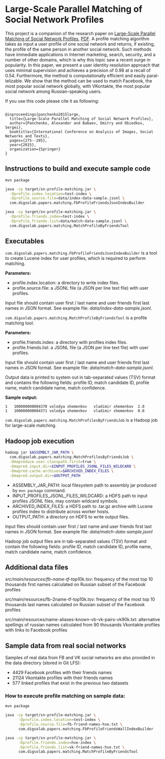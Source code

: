 Large-Scale Parallel Matching of Social Network Profiles
===========================================

This project is a companion of the research paper on [Large-Scale Parallel Matching of Social Network Profiles](https://link.springer.com/chapter/10.1007/978-3-319-26123-2_27), [PDF](https://arxiv.org/abs/1911.06861).
A profile matching algorithm takes as input a user profile of one social network and returns, if existing, the profile of the same person in another social network. Such methods have immediate applications in Internet marketing, search, security, and a number of other domains, which is why this topic saw a recent surge in popularity.
In this paper, we present a user identity resolution approach that uses minimal supervision and achieves a precision of 0.98 at a recall of 0.54. Furthermore, the method is computationally efficient and easily paral- lelizable. We show that the method can be used to match Facebook, the most popular social network globally, with VKontakte, the most popular social network among Russian-speaking users.

If you use this code  please cite it as following:

```

@inproceedings{panchenko2015large,
  title={Large-Scale Parallel Matching of Social Network Profiles},
  author={Panchenko, Alexander and Babaev, Dmitry and Obiedkov, Sergei},
  booktitle={International Conference on Analysis of Images, Social Networks and Texts},
  pages={275--285},
  year={2015},
  organization={Springer}
}
```

Instructions to build and execute sample code
---------------------------------------------

```sh
mvn package

java -cp target/sn-profile-matching.jar \
  -Dprofile.index.location=test-index \
  -Dprofile.source.file=data/index-data-sample.jsonl \
  com.digsolab.papers.matching.FbProfileFriendsJsonIndexBuilder

java -cp target/sn-profile-matching.jar \
  -Dprofile.friends.index=test-index \
  -Dprofile.friends.list=data/match-data-sample.jsonl \
  com.digsolab.papers.matching.MatchProfileByFriendsTool
```

Executables
-----------

`com.digsolab.papers.matching.FbProfileFriendsJsonIndexBuilder` is a tool to create Lucene index for user profiles,
which is required to perform matching.

**Parameters:**

- profile.index.location: a directory to write index files.
- profile.source.file: a JSONL file (a JSON per line text file) with user profiles.

Input file should contain user first / last name and user friends first last names in JSON format.
See example file: *data/index-data-sample.jsonl*.

`com.digsolab.papers.matching.MatchProfileByFriendsTool` is a profile matching tool.

**Parameters:**

- profile.friends.index: a directory with profiles index files.
- profile.friends.list: a JSONL file (a JSON per line text file) with user profiles.

Input file should contain user first / last name and user friends first last names in JSON format.
See example file: *data/match-data-sample.jsonl*.

Output data is printed to system out in tab-separated values (TSV) format
and contains the following fields:
profile ID, match candidate ID, profile name, match candidate name, match confidence.

**Sample output:**

```
1	100000000004370	volodya shemenkov	vladimir shemenkov	2.0
1	100000000004371	volodya shemenkov	vladimir shemenkov	0.0
```

`com.digsolab.papers.matching.MatchProfilesByFriendsJob` is a Hadoop job for large-scale matching.

Hadoop job execution
--------------------

```sh
hadoop jar $ASSEMBLY_JAR_PATH \
  com.digsolab.papers.matching.MatchProfilesByFriendsJob \
  -Dmapreduce.user.classpath.first=true \
  -Dmapred.input.dir=$INPUT_PROFILES_JSONL_FILES_WILDCARD \
  -Dmapred.cache.archives=$ARCHIVED_INDEX_FILES \
  -Dmapred.output.dir=$OUTPUT_PATH
```

- ASSEMBLY_JAR_PATH: local filesystem path to assembly jar produced by `mvn package` command.
- INPUT_PROFILES_JSONL_FILES_WILDCARD: a HDFS path to input profiles JSONL files, may contain wildcard symbols.
- ARCHIVED_INDEX_FILES: a HDFS path to .tar.gz archive with Lucene profiles index to distribute across worker hosts.
- OUTPUT_PATH: a directory on HDFS to write output files.

Input files should contain user first / last name and user friends first last names in JSON format.
See example file: *data/match-data-sample.jsonl*

Hadoop job output files are in tab-separated values (TSV) format
and contain the following fields:
profile ID, match candidate ID, profile name, match candidate name, match confidence.

Additional data files
---------------------

*src/main/resources/fb-name-tf-top10k.tsv*: frequency of the most top 10 thousands first names
calculated on Russian subset of the Facebook profiles

src/main/resources/fb-2name-tf-top10k.tsv: frequency of the most top 10 thousands last names
calculated on Russian subset of the Facebook profiles

src/main/resources/name-aliases-known-vb-vk-pairs-vk90k.txt: alternative spellings of russian names
calculated from 90 thousands Vkontakte profiles with links to Facebook profiles

Sample data from real social networks
-------------------------------------

Samples of real data from FB and VK social networks are also provided in the data directory (stored in Git LFS):

- 4429 Facebook profiles with their friends names
- 21124 Vkontakte profiles with their friends names
- 577 linked profiles that exist in the previous two datasets

### How to execute profile matching on sample data:

```sh
mvn package

java -cp target/sn-profile-matching.jar \
      -Dprofile.index.location=test-index \
      -Dprofile.source.file=fb-friend-names-hse.txt \
      com.digsolab.papers.matching.FbProfileFriendsWallIndexBuilder

java -cp target/sn-profile-matching.jar \
      -Dprofile.friends.index=hse-index \
      -Dprofile.friends.list=vk-friend-names-hse.txt \
      com.digsolab.papers.matching.MatchProfileByFriendsTool
```
